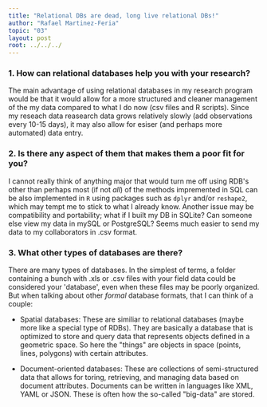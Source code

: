 ```yaml
---
title: "Relational DBs are dead, long live relational DBs!"
author: "Rafael Martinez-Feria"
topic: "03"
layout: post
root: ../../../
---
```


### 1. How can relational databases help you with your research?

The main advantage of using relational databases in my research program would be that it would allow for a more structured and cleaner management of the my data compared to what I do now (csv files and R scripts). Since my reseach data reasearch data grows relatively slowly (add observations every 10-15 days), it may also allow for esiser (and perhaps more automated) data entry. 

### 2. Is there any aspect of them that makes them a poor fit for you?
I cannot really think of anything major that would turn me off using RDB's other than perhaps most (if not _all_) of the methods impremented in SQL can be also implemented in `R` using packages such as `dplyr` and/or `reshape2`, which may tempt me to stick to what I already know. Another issue may be compatibility and portability; what if I built my DB in SQLite? Can someone else view my data in mySQL or PostgreSQL? Seems much easier to send my data to my collaborators in .csv format.

### 3. What other types of databases are there?

There are many types of databases. In the simplest of terms, a folder containing a bunch with .xls or .csv files with your field data could be considered your 'database', even when these files may be poorly organized. But when talking about other _formal_ database formats, that I can think of a couple: 

* Spatial databases: These are similiar to relational databases (maybe more like a special type of RDBs). They are basically a database that is optimized to store and query data that represents objects defined in a geometric space. So here the "things" are objects in space (points, lines, polygons) with certain attributes.

* Document-oriented databases: These are collections of semi-structured data that allows for toring, retrieving, and managing data based on document attributes. Documents can be written in languages like XML, YAML or JSON. These is often how the so-called "big-data" are stored.
